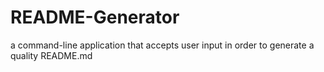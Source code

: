 # README-Generator
a command-line application that accepts user input in order to generate a quality README.md
